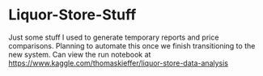 # Liquor-Store-Stuff
Just some stuff I used to generate temporary reports and price comparisons. Planning to automate this once we finish transitioning to the new system. Can view the run notebook at https://www.kaggle.com/thomaskieffer/liquor-store-data-analysis

